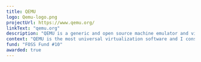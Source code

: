```yaml
---
title: QEMU
logo: Qemu-logo.png
projectUrl: https://www.qemu.org/
linkText: "qemu.org"
description: "QEMU is a generic and open source machine emulator and virtualizer. Virtualization is a fundamental piece for effective OS development and beyond, be it emulating a bare-metal K8s environment or testing software on various OSes. QEMU also enables users to run an operating system other than there current one."
context: "QEMU is the most universal virtualization software and I consider it a critical infrastructure. It also enables binary translation to execute foreign architecture binaries (e.g. container images)."
fund: "FOSS Fund #10"
awarded: true
---
```

